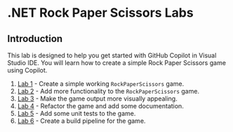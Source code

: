 # .NET Rock Paper Scissors Labs

## Introduction

This lab is designed to help you get started with GitHub Copilot in Visual Studio IDE. You will learn how to create a simple Rock Paper Scissors game using Copilot.

1. [Lab 1](./RPS-Lab-1/README.md) - Create a simple working `RockPaperScissors` game.
1. [Lab 2](./RPS-Lab-2/README.md) - Add more functionality to the `RockPaperScissors` game.
1. [Lab 3](./RPS-Lab-3/README.md) - Make the game output more visually appealing.
1. [Lab 4](./RPS-Lab-4/README.md) - Refactor the game and add some documentation.
1. [Lab 5](./RPS-Lab-5/README.md) - Add some unit tests to the game.
1. [Lab 6](./RPS-Lab-6/README.md) - Create a build pipeline for the game.

